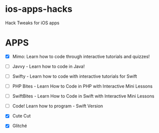 # ios-apps-hacks
Hack Tweaks for iOS apps

# APPS
 - [x] Mimo: Learn how to code through interactive tutorials and quizzes!
 - [ ] Javvy - Learn how to code in Java!
 - [ ] Swifty - Learn how to code with interactive tutorials for Swift
 - [ ] PHP Bites - Learn How to Code in PHP with Interactive Mini Lessons
 - [ ] SwiftBites - Learn How to Code in Swift with Interactive Mini Lessons
 - [ ] Code! Learn how to program - Swift Version
 - [X] Cute Cut
 - [X] Glitché

